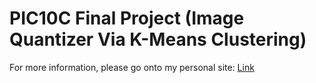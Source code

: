 # PIC10C Final Project (Image Quantizer Via K-Means Clustering)
For more information, please go onto my personal site: [Link](https://henryou.com/musings/image-quantizer/)
